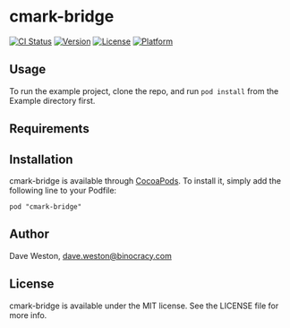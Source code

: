 # cmark-bridge

[![CI Status](http://img.shields.io/travis/dtweston/cmark-bridge.svg?style=flat)](https://travis-ci.org/dtweston/cmark-bridge)
[![Version](https://img.shields.io/cocoapods/v/cmark-bridge.svg?style=flat)](http://cocoadocs.org/docsets/cmark-bridge)
[![License](https://img.shields.io/cocoapods/l/cmark-bridge.svg?style=flat)](http://cocoadocs.org/docsets/cmark-bridge)
[![Platform](https://img.shields.io/cocoapods/p/cmark-bridge.svg?style=flat)](http://cocoadocs.org/docsets/cmark-bridge)

## Usage

To run the example project, clone the repo, and run `pod install` from the Example directory first.

## Requirements

## Installation

cmark-bridge is available through [CocoaPods](http://cocoapods.org). To install
it, simply add the following line to your Podfile:

    pod "cmark-bridge"

## Author

Dave Weston, dave.weston@binocracy.com

## License

cmark-bridge is available under the MIT license. See the LICENSE file for more info.


